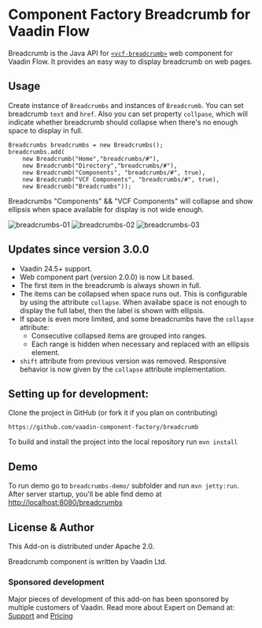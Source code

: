 # Component Factory Breadcrumb for Vaadin Flow
Breadcrumb is the Java API for [`<vcf-breadcrumb>`](https://github.com/vaadin-component-factory/vcf-breadcrumb) web component for Vaadin Flow. 
It provides an easy way to display breadcrumb on web pages.

## Usage
Create instance of `Breadcrumbs` and instances of `Breadcrumb`. You can set breadcrumb `text` and `href`. 
Also you can set property `collpase`, which will indicate whether breadcrumb should collapse when there's no enough space to display in full.
```
Breadcrumbs breadcrumbs = new Breadcrumbs();
breadcrumbs.add(
    new Breadcrumb("Home","breadcrumbs/#"),
    new Breadcrumb("Directory","breadcrumbs/#"),
    new Breadcrumb("Components", "breadcrumbs/#", true),
    new Breadcrumb("VCF Components", "breadcrumbs/#", true),
    new Breadcrumb("Breadcrumbs"));
```
Breadcrumbs "Components" && "VCF Components" will collapse and show ellipsis when space available for display is not wide enough.

![breadcrumbs-01](https://github.com/user-attachments/assets/82ab0cd5-60cc-47e6-936a-0af8c7479e8e)
![breadcrumbs-02](https://github.com/user-attachments/assets/ed7b09bf-8dac-4212-bf4b-6c250c20fb93)
![breadcrumbs-03](https://github.com/user-attachments/assets/1e6ebd84-4b44-4532-ac48-0a5e04573c83)

## Updates since version 3.0.0
- Vaadin 24.5+ support.
- Web component part (version 2.0.0) is now Lit based.
- The first item in the breadcrumb is always shown in full.
- The items can be collapsed when space runs out. This is configurable by using the attribute `collapse`. When availabe space is not enough to display the full label, then the label is shown with ellipsis.
- If space is even more limited, and some breadcrumbs have the `collapse` attribute:
    - Consecutive collapsed items are grouped into ranges.
    - Each range is hidden when necessary and replaced with an ellipsis element.
- `shift` attribute from previous version was removed. Responsive behavior is now given by the `collapse` attribute implementation.

## Setting up for development:
Clone the project in GitHub (or fork it if you plan on contributing)
```
https://github.com/vaadin-component-factory/breadcrumb
```
To build and install the project into the local repository run 
```mvn install ```

## Demo
To run demo go to `breadcrumbs-demo/` subfolder and run `mvn jetty:run`.
After server startup, you'll be able find demo at [http://localhost:8080/breadcrumbs](http://localhost:8080/breadcrumbs)

## License & Author

This Add-on is distributed under Apache 2.0.

Breadcrumb component is written by Vaadin Ltd.

### Sponsored development
Major pieces of development of this add-on has been sponsored by multiple customers of Vaadin. Read more  about Expert on Demand at: [Support](https://vaadin.com/support) and  [Pricing](https://vaadin.com/pricing)
